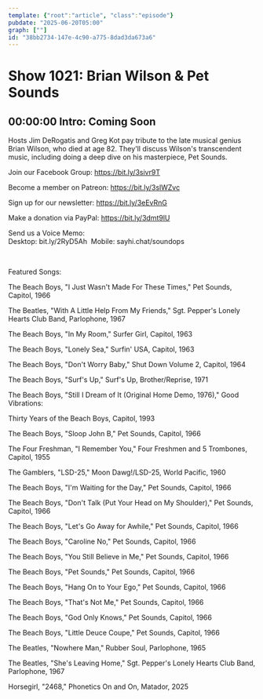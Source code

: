 ```yaml
---
template: {"root":"article", "class":"episode"}
pubdate: "2025-06-20T05:00"
graph: [""]
id: "38bb2734-147e-4c90-a775-8dad3da673a6"
---
```






# Show 1021: Brian Wilson & Pet Sounds



## 00:00:00 Intro: Coming Soon

Hosts Jim DeRogatis and Greg Kot pay tribute to the late musical genius Brian Wilson, who died at age 82. They'll discuss Wilson's transcendent music, including doing a deep dive on his masterpiece, Pet Sounds.

Join our Facebook Group: https://bit.ly/3sivr9T

Become a member on Patreon: https://bit.ly/3slWZvc

Sign up for our newsletter: https://bit.ly/3eEvRnG

Make a donation via PayPal: https://bit.ly/3dmt9lU

Send us a Voice Memo: Desktop: bit.ly/2RyD5Ah  Mobile: sayhi.chat/soundops

 

Featured Songs:

The Beach Boys, "I Just Wasn't Made For These Times," Pet Sounds, Capitol, 1966

The Beatles, "With A Little Help From My Friends," Sgt. Pepper's Lonely Hearts Club Band, Parlophone, 1967

The Beach Boys, "In My Room," Surfer Girl, Capitol, 1963

The Beach Boys, "Lonely Sea," Surfin' USA, Capitol, 1963

The Beach Boys, "Don't Worry Baby," Shut Down Volume 2, Capitol, 1964

The Beach Boys, "Surf's Up," Surf's Up, Brother/Reprise, 1971

The Beach Boys, "Still I Dream of It (Original Home Demo, 1976)," Good Vibrations:

Thirty Years of the Beach Boys, Capitol, 1993

The Beach Boys, "Sloop John B," Pet Sounds, Capitol, 1966

The Four Freshman, "I Remember You," Four Freshmen and 5 Trombones, Capitol, 1955

The Gamblers, "LSD-25," Moon Dawg!/LSD-25, World Pacific, 1960

The Beach Boys, "I'm Waiting for the Day," Pet Sounds, Capitol, 1966

The Beach Boys, "Don't Talk (Put Your Head on My Shoulder)," Pet Sounds, Capitol, 1966

The Beach Boys, "Let's Go Away for Awhile," Pet Sounds, Capitol, 1966

The Beach Boys, "Caroline No," Pet Sounds, Capitol, 1966

The Beach Boys, "You Still Believe in Me," Pet Sounds, Capitol, 1966

The Beach Boys, "Pet Sounds," Pet Sounds, Capitol, 1966

The Beach Boys, "Hang On to Your Ego," Pet Sounds, Capitol, 1966

The Beach Boys, "That's Not Me," Pet Sounds, Capitol, 1966

The Beach Boys, "God Only Knows," Pet Sounds, Capitol, 1966

The Beach Boys, "Little Deuce Coupe," Pet Sounds, Capitol, 1966

The Beatles, "Nowhere Man," Rubber Soul, Parlophone, 1965

The Beatles, "She's Leaving Home," Sgt. Pepper's Lonely Hearts Club Band, Parlophone, 1967

Horsegirl, "2468," Phonetics On and On, Matador, 2025